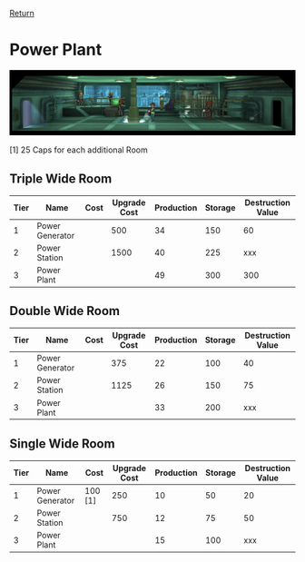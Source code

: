 [Return](../README.md)

Power Plant
===========

![Power Plant](t3images/t3powerplant.jpg)

[1] 25 Caps for each additional Room

## Triple Wide Room

Tier | Name | Cost | Upgrade Cost | Production | Storage | Destruction Value
------|------|------|------|------|------|------
1 | Power Generator | | 500 | 34 | 150 | 60
2 | Power Station | | 1500 | 40 | 225 | xxx
3 | Power Plant | | | 49 | 300 | 300

## Double Wide Room

Tier | Name | Cost | Upgrade Cost | Production | Storage | Destruction Value
------|------|------|------|------|------|------
1 | Power Generator | | 375 | 22 | 100 | 40
2 | Power Station | | 1125 | 26 | 150 | 75
3 | Power Plant | | | 33 | 200 | xxx

## Single Wide Room

Tier | Name | Cost | Upgrade Cost | Production | Storage | Destruction Value
------|------|------|------|------|------|------
1 | Power Generator | 100 [1] | 250 | 10 | 50 | 20
2 | Power Station | | 750 | 12 | 75 | 50
3 | Power Plant | | | 15 | 100 | xxx
